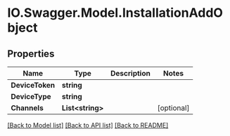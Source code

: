 # IO.Swagger.Model.InstallationAddObject
## Properties

Name | Type | Description | Notes
------------ | ------------- | ------------- | -------------
**DeviceToken** | **string** |  | 
**DeviceType** | **string** |  | 
**Channels** | **List&lt;string&gt;** |  | [optional] 

[[Back to Model list]](../README.md#documentation-for-models) [[Back to API list]](../README.md#documentation-for-api-endpoints) [[Back to README]](../README.md)

